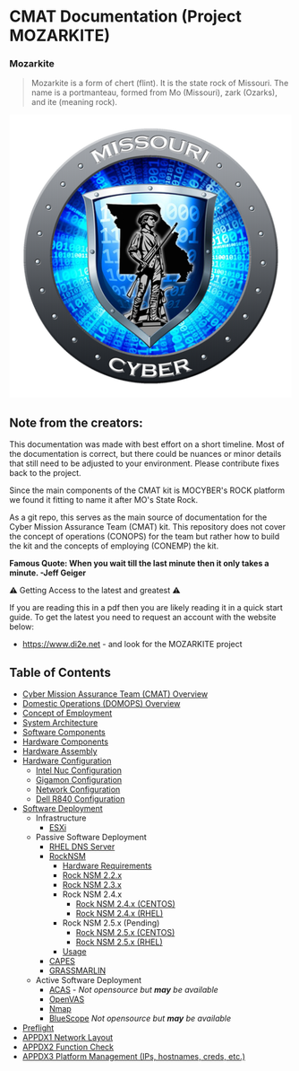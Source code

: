 # CMAT Documentation (Project MOZARKITE)
### Mozarkite
> Mozarkite is a form of chert (flint). It is the state rock of Missouri. The name is a portmanteau, formed from Mo (Missouri), zark (Ozarks), and ite (meaning rock).

<p align="center">
  <img src="images/mocyber.png">
</p>

## Note from the creators:

This documentation was made with best effort on a short timeline. Most of the documentation is correct, but there could be nuances or minor details that still need to be adjusted to your environment. Please contribute fixes back to the project.  

Since the main components of the CMAT kit is MOCYBER's ROCK platform we found it fitting to name it after MO's State Rock.

As a git repo, this serves as the main source of documentation for the Cyber Mission Assurance Team (CMAT) kit. This repository does not cover the concept of operations (CONOPS) for the team but rather how to build the kit and the concepts of employing (CONEMP) the kit.

  **Famous Quote: When you wait till the last minute then it only takes a minute. -Jeff Geiger**


:warning: Getting Access to the latest and greatest :warning:

If you are reading this in a pdf then you are likely reading it in a quick start guide. To get the latest you need to request an account with the website below:

- https://www.di2e.net - and look for the MOZARKITE project


## Table of Contents

- [Cyber Mission Assurance Team (CMAT) Overview](./topics/cmat-overview.md)
- [Domestic Operations (DOMOPS) Overview](./topics/domops-overview.md)
- [Concept of Employment](./topics/cmat-conemp.md)
- [System Architecture](./topics/system-architecture.md)
- [Software Components](./topics/software-components.md)
- [Hardware Components](./topics/hardware-components.md)
- [Hardware Assembly](./topics/hardware-assembly.md)
- [Hardware Configuration](./topics/hardware-configuration.md)
  - [Intel Nuc Configuration](./topics/nuc/README.md)
  - [Gigamon Configuration](./topics/gigamon/README.md)
  - [Network Configuration](./topics/network/README.md)
  - [Dell R840 Configuration](./topics/dell/README.md)
- [Software Deployment](./topics/software-deployment.md)
  - Infrastructure
    - [ESXi](./topics/vmware/README.md)
  - Passive Software Deployment
    - [RHEL DNS Server](./topics/dns/README.md)
    - [RockNSM](./topics/rocknsm/README.md)
      - [Hardware Requirements](./topics/rocknsm-requirements.md)
      - [Rock NSM 2.2.x](./topics/rocknsm2-2-0/README.md)
      - [Rock NSM 2.3.x](./topics/rocknsm2-3-0/README.md)
      - Rock NSM 2.4.x
        - [Rock NSM 2.4.x (CENTOS)](./topics/rocknsm2-4-0/CENTOS/README.md)
        - [Rock NSM 2.4.x (RHEL)](./topics/rocknsm2-4-0/RHEL/README.md)
      - Rock NSM 2.5.x (Pending)
        - [Rock NSM 2.5.x (CENTOS)](./topics/rocknsm2-5-0_Pending/CENTOS/README.md)
        - [Rock NSM 2.5.x (RHEL)](./topics/rocknsm2-5-0_Pending/RHEL/README.md)
      - [Usage](./topics/rocknsm/README.md)
    - [CAPES](./topics/capes/README.md)
    - [GRASSMARLIN](./topics/grassmarlin/README.md)
  - Active Software Deployment
    - [ACAS](./topics/acas/README.md) - *Not opensource but **may** be available*
    - [OpenVAS](./topics/openvas/README.md)
    - [Nmap](./topics/nmap/README.md)
    - [BlueScope](./bluescope/README.md) *Not opensource but **may** be available*
- [Preflight](./topics/deployment/README.md)
- [APPDX1 Network Layout](./topics/network/network-layout.md)
- [APPDX2 Function Check](./topics/function-check.md)
- [APPDX3 Platform Management (IPs, hostnames, creds, etc.)](./topics/platform-management.md)

